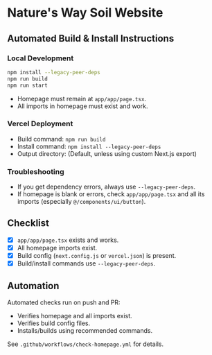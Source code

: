 # Nature's Way Soil Website

## Automated Build & Install Instructions

### Local Development

```bash
npm install --legacy-peer-deps
npm run build
npm run start
```

- Homepage must remain at `app/app/page.tsx`.
- All imports in homepage must exist and work.

### Vercel Deployment

- Build command: `npm run build`
- Install command: `npm install --legacy-peer-deps`
- Output directory: (Default, unless using custom Next.js export)

### Troubleshooting

- If you get dependency errors, always use `--legacy-peer-deps`.
- If homepage is blank or errors, check `app/app/page.tsx` and all its imports (especially `@/components/ui/button`).

## Checklist

- [x] `app/app/page.tsx` exists and works.
- [x] All homepage imports exist.
- [x] Build config (`next.config.js` or `vercel.json`) is present.
- [x] Build/install commands use `--legacy-peer-deps`.

## Automation

Automated checks run on push and PR:
- Verifies homepage and all imports exist.
- Verifies build config files.
- Installs/builds using recommended commands.

See `.github/workflows/check-homepage.yml` for details.